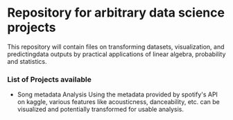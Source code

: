 # Repository for arbitrary data science projects

This repository will contain files on transforming datasets, visualization, and predictingdata outputs by practical applications of linear algebra, probability and statistics.

### List of Projects available
* Song metadata Analysis
    Using the metadata provided by spotify's API on kaggle, various features like 
    acousticness, danceability, etc. can be visualized and potentially transformed for 
    usable analysis.
